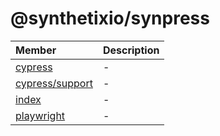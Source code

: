 # @synthetixio/synpress

| Member | Description |
| :------ | :------ |
| [cypress](cypress/index.md) | - |
| [cypress/support](cypress/support/index.md) | - |
| [index](index/index.md) | - |
| [playwright](playwright/index.md) | - |
